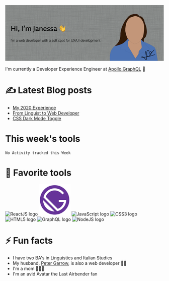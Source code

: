 ![Hi, I'm Janessa! I'm a web developer with a soft spot for UX/UI development](./github-readme-banner.png)

I'm currently a Developer Experience Engineer at [Apollo GraphQL](https://www.apollographql.com/) 🚀

<!--
<div class=".d-flex><a href="https://twitter.com/JanessaGarrow"><img src="./twitter-icon.png" alt="Twitter icon"/></a><a href="https://janessagarrow.com/"><img src="./computer-icon.png" alt="Computer icon"/></a></div>
-->

<!--
<div align="center">[![Twitter icon](./twitter-icon.png)](https://twitter.com/JanessaGarrow) [![Computer icon](./computer-icon.png)](https://janessagarrow.com/)</div>
-->

# ✍️ Latest Blog posts 
<!-- BLOG-POST-LIST:START -->
- [My 2020 Experience](https://janessagarrow.com/blog/2020-review/)
- [From Linguist to Web Developer](https://janessagarrow.com/blog/from-linguist-to-web-developer/)
- [CSS Dark Mode Toggle](https://janessagarrow.com/blog/css-dark-mode-toggle/)
<!-- BLOG-POST-LIST:END -->

# This week's tools
<!--START_SECTION:waka-->
```text
No Activity tracked this Week
```
<!--END_SECTION:waka-->

# 🔨 Favorite tools

<img height="100px" src="https://upload.wikimedia.org/wikipedia/commons/thumb/a/a7/React-icon.svg/320px-React-icon.svg.png" alt="ReactJS logo"/>

<img height="100px" src="./Gatsby_Monogram.png" alt="GatsbyJS logo"/>

<img height="100px" src="https://upload.wikimedia.org/wikipedia/commons/thumb/6/6a/JavaScript-logo.png/480px-JavaScript-logo.png" alt="JavaScript logo"/>

<img height="100px" src="https://upload.wikimedia.org/wikipedia/commons/thumb/d/d5/CSS3_logo_and_wordmark.svg/1200px-CSS3_logo_and_wordmark.svg.png" alt="CSS3 logo"/>

<img height="100px" src="https://www.w3.org/html/logo/downloads/HTML5_Badge_512.png" alt="HTML5 logo"/>

<img height="100px" src="https://graphql.org/img/logo.svg" alt="GraphQL logo"/>

<img height="100px" src="https://seeklogo.com/images/N/nodejs-logo-FBE122E377-seeklogo.com.png" alt="NodeJS logo"/>




<!-- - React
- Gatsby
- JavaScript
- CSS
- HTML
- GraphQL
- Node -->


# ⚡ Fun facts
- I have two BA's in Linguistics and Italian Studies
- My husband, [Peter Garrow](https://petergarrow.com/), is also a web developer 👨‍💻
- I'm a mom 👨‍👩‍👧
- I'm an avid Avatar the Last Airbender fan

<!--
**jgarrow/jgarrow** is a ✨ _special_ ✨ repository because its `README.md` (this file) appears on your GitHub profile.

Here are some ideas to get you started:

- 🔭 I’m currently working on ...
- 🌱 I’m currently learning ...
- 👯 I’m looking to collaborate on ...
- 🤔 I’m looking for help with ...
- 💬 Ask me about ...
- 📫 How to reach me: ...
- 😄 Pronouns: ...
- ⚡ Fun fact: ...
-->
